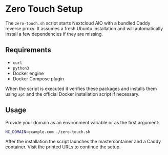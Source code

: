 # Zero Touch Setup

The `zero-touch.sh` script starts Nextcloud AIO with a bundled Caddy reverse proxy. It assumes a fresh Ubuntu installation and will automatically install a few dependencies if they are missing.

## Requirements
- `curl`
- `python3`
- Docker engine
- Docker Compose plugin

When the script is executed it verifies these packages and installs them using `apt` and the official Docker installation script if necessary.

## Usage
Provide your domain as an environment variable or as the first argument:

```bash
NC_DOMAIN=example.com ./zero-touch.sh
```

After the installation the script launches the mastercontainer and a Caddy container. Visit the printed URLs to continue the setup.
